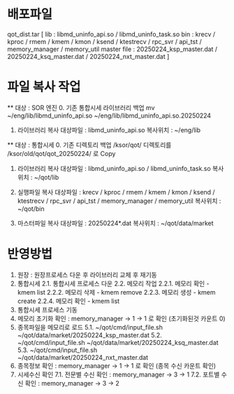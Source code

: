 # 배포파일
qot_dist.tar
[
    lib : libmd_uninfo_api.so / libmd_uninfo_task.so
    bin : krecv / kproc / rmem / kmem / kmon / ksend / ktestrecv / rpc_svr / api_tst / memory_manager / memory_util
    master file : 20250224_ksp_master.dat / 20250224_ksq_master.dat / 20250224_nxt_master.dat
]

# 파일 복사 작업
** 대상 : SOR 엔진
0. 기존 통합시세 라이브러리 백업
mv ~/eng/lib/libmd_uninfo_api.so ~/eng/lib/libmd_uninfo_api.so.20250224

1. 라이브러리 복사
대상파일 : libmd_uninfo_api.so
복사위치 : ~/eng/lib

** 대상 : 통합시세
0. 기존 디렉토리 백업
/ksor/qot/ 디렉토리를 /ksor/old/qot/qot_20250224/ 로 Copy

1. 라이브러리 복사
대상파일 : libmd_uninfo_api.so / libmd_uninfo_task.so
복사위치 : ~/qot/lib

2. 실행파일 복사
대상파일 : krecv / kproc / rmem / kmem / kmon / ksend / ktestrecv / rpc_svr / api_tst / memory_manager / memory_util
복사위치 : ~/qot/bin

3. 마스터파일 복사
대상파일 : 20250224*.dat
복사위치 : ~/qot/data/market

# 반영방법
1. 원장 : 원장프로세스 다운 후 라이브러리 교체 후 재기동
2. 통합시세
2.1. 통합시세 프로세스 다운
2.2. 메모리 작업
2.2.1. 메모리 확인 - kmem list 
2.2.2. 메모리 삭제 - kmem remove
2.2.3. 메모리 생성 - kmem create
2.2.4. 메모리 확인 - kmem list
3. 통합시세 프로세스 기동
4. 메모리 초기화 확인 : memory_manager -> 1 -> 1 로 확인 (초기화된것 카운트 0)
5. 종목파일을 메모리로 로드
5.1. ~/qot/cmd/input_file.sh ~/qot/data/market/20250224_ksp_master.dat
5.2. ~/qot/cmd/input_file.sh ~/qot/data/market/20250224_ksq_master.dat
5.3. ~/qot/cmd/input_file.sh ~/qot/data/market/20250224_nxt_master.dat
6. 종목정보 확인 : memory_manager -> 1 -> 1 로 확인 (종목 수신 카운트 확인)
7. 시세수신 확인
7.1. 전문별 수신 확인 : memory_manager -> 3 -> 1
7.2. 포트별 수신 확인 : memory_manager -> 3 -> 2